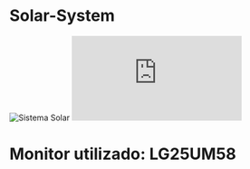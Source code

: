 # Solar-System

![Sistema Solar](https://i.imgur.com/DD84yXg.png)
![Font](https://terminalroot.com.br/2021/04/sistema-solar-feito-com-html-css-e-javascript-puro.html?fbclid=IwAR2vZnQWejo31iH74myLFso-dETw-a09uaQ5S3tE2cd-1v7s82nybtDM03o)

# Monitor utilizado: **LG25UM58**


